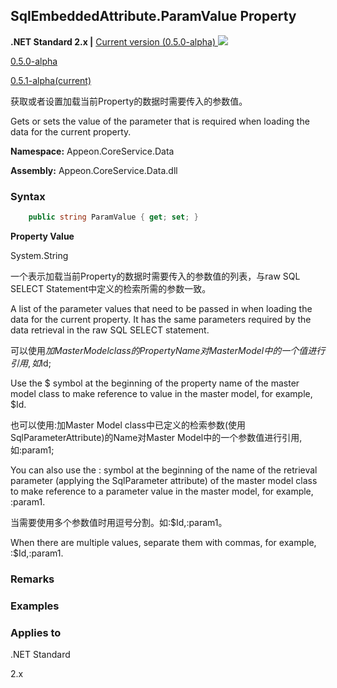 ## **SqlEmbeddedAttribute.ParamValue Property**

**.NET Standard 2.x |**  <a href="javascript:void(0)" class="dropdown">Current version (0.5.0-alpha) <img src="~/images/dropdown.png"/></a>

<div class="otherversions"  value="versdiv">

<a href="javascript:void(0)">0.5.0-alpha</a>

<a href="javascript:void(0)">0.5.1-alpha(current)</a>

</div>

获取或者设置加载当前Property的数据时需要传入的参数值。

Gets or sets the value of the parameter that is required when loading the data for the current property.

 **Namespace:** Appeon.CoreService.Data

 **Assembly:** Appeon.CoreService.Data.dll

### **Syntax**

```c#
    public string ParamValue { get; set; }
```

**Property Value**

System.String

一个表示加载当前Property的数据时需要传入的参数值的列表，与raw SQL SELECT Statement中定义的检索所需的参数一致。

A list of the parameter values that need to be passed in when loading the data for the current property. It has the same parameters required by the data retrieval in the raw SQL SELECT statement.

可以使用$加Master Model class的Property Name对Master Model中的一个值进行引用, 如$Id;

Use the $ symbol at the beginning of the property name of the master model class to make reference to value in the master model, for example, $Id.

也可以使用:加Master Model class中已定义的检索参数(使用SqlParameterAttribute)的Name对Master Model中的一个参数值进行引用, 如:param1;

You can also use the : symbol at the beginning of the name of the retrieval parameter (applying the SqlParameter attribute) of the master model class to make reference to a parameter value in the master model, for example, :param1.

当需要使用多个参数值时用逗号分割。如:$Id,:param1。

When there are multiple values, separate them with commas, for example, :$Id,:param1.

### **Remarks**



### **Examples**



### **Applies to**

.NET Standard 

2.x